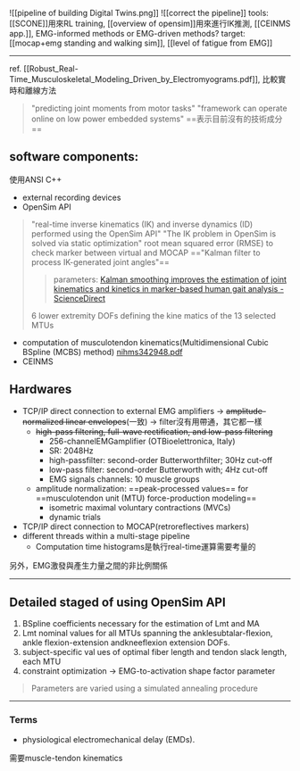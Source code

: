 ![[pipeline of building Digital Twins.png]]
![[correct the pipeline]]
tools: [[SCONE]]用來RL training, [[overview of opensim]]用來進行IK推測, [[CEINMS app.]], EMG-informed methods or EMG-driven methods?
target: [[mocap+emg standing and walking sim]], [[level of fatigue from EMG]]

---
ref. [[Robust_Real-Time_Musculoskeletal_Modeling_Driven_by_Electromyograms.pdf]], 比較實時和離線方法
>"predicting joint moments from motor tasks"
>"framework can operate online on low power embedded systems"
==表示目前沒有的技術成分==
## software components:
使用ANSI C++
- external recording devices
- OpenSim API
>"real-time inverse kinematics (IK) and inverse dynamics (ID) performed using the OpenSim API"
>"The IK problem in OpenSim is solved via static optimization"
>root mean squared error (RMSE) to check marker between virtual and MOCAP
>=="Kalman filter to process IK-generated joint angles"==
>>parameters: [Kalman smoothing improves the estimation of joint kinematics and kinetics in marker-based human gait analysis - ScienceDirect](https://www.sciencedirect.com/science/article/pii/S0021929008004685)
>
>6 lower extremity DOFs defining the kine matics of the 13 selected MTUs
- computation of musculotendon kinematics(Multidimensional Cubic BSpline (MCBS) method) [nihms342948.pdf](https://pmc.ncbi.nlm.nih.gov/articles/PMC3264840/pdf/nihms342948.pdf)
- CEINMS
## Hardwares
- TCP/IP direct connection to external EMG amplifiers -> ~~amplitude-normalized linear envelopes~~(一致) -> filter沒有用帶通，其它都一樣
	- ~~high-pass filtering, full-wave rectification, and low-pass filtering~~
		- 256-channelEMGamplifier (OTBioelettronica, Italy)
		- SR: 2048Hz
		- high-passfilter: second-order Butterworthfilter; 30Hz cut-off
		- low-pass filter: second-order Butterworth with; 4Hz cut-off
		- EMG signals channels: 10 muscle groups
	- amplitude normalization: ==peak-processed values== for ==musculotendon unit (MTU) force-production modeling==
		- isometric maximal voluntary contractions (MVCs)
		- dynamic trials
- TCP/IP direct connection to MOCAP(retroreflectives markers)
- different threads within a multi-stage pipeline
	- Computation time histograms是執行real-time運算需要考量的

另外，EMG激發與產生力量之間的非比例關係

---
## Detailed staged of using OpenSim API
1. BSpline coefficients necessary for the estimation of Lmt and MA
2. Lmt nominal values for all MTUs spanning the anklesubtalar-flexion, ankle flexion-extension andkneeflexion extension DOFs.
3. subject-specific val ues of optimal fiber length and tendon slack length, each MTU
4. constraint optimization -> EMG-to-activation shape factor parameter
>Parameters are varied using a simulated annealing procedure



---
### Terms
- physiological electromechanical delay (EMDs).


需要muscle-tendon kinematics